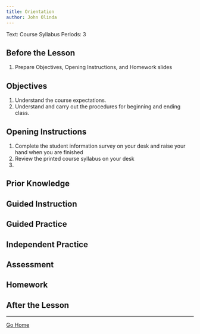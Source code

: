```yaml
---
title: Orientation
author: John Olinda
---
```


Text: Course Syllabus
Periods: 3

## Before the Lesson

1. Prepare Objectives, Opening Instructions, and Homework slides

## Objectives

1. Understand the course expectations.
2. Understand and carry out the procedures for beginning and ending class.

## Opening Instructions

1. Complete the student information survey on your desk and raise your hand when you are finished
2. Review the printed course syllabus on your desk
3. 

## Prior Knowledge



## Guided Instruction



## Guided Practice



## Independent Practice



## Assessment



## Homework



## After the Lesson

---

[Go Home](index.html)